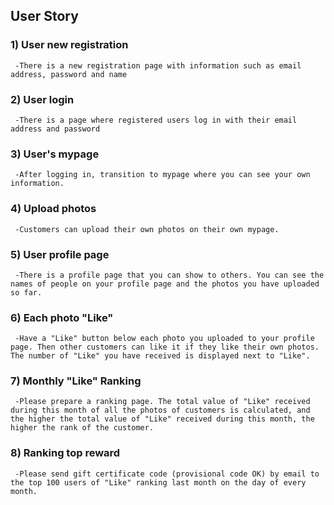 ## User Story

### 1) User new registration
     -There is a new registration page with information such as email address, password and name

### 2) User login
     -There is a page where registered users log in with their email address and password

### 3) User's mypage
     -After logging in, transition to mypage where you can see your own information.

### 4) Upload photos
     -Customers can upload their own photos on their own mypage.

### 5) User profile page
     -There is a profile page that you can show to others. You can see the names of people on your profile page and the photos you have uploaded so far.

### 6) Each photo "Like"
     -Have a "Like" button below each photo you uploaded to your profile page. Then other customers can like it if they like their own photos. The number of "Like" you have received is displayed next to "Like".

### 7) Monthly "Like" Ranking
     -Please prepare a ranking page. The total value of "Like" received during this month of all the photos of customers is calculated, and the higher the total value of "Like" received during this month, the higher the rank of the customer.

### 8) Ranking top reward
     -Please send gift certificate code (provisional code OK) by email to the top 100 users of "Like" ranking last month on the day of every month.

